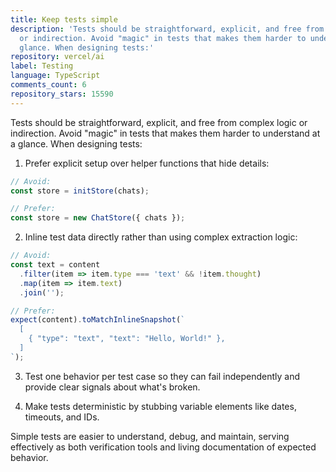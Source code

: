 ```yaml
---
title: Keep tests simple
description: 'Tests should be straightforward, explicit, and free from complex logic
  or indirection. Avoid "magic" in tests that makes them harder to understand at a
  glance. When designing tests:'
repository: vercel/ai
label: Testing
language: TypeScript
comments_count: 6
repository_stars: 15590
---
```


Tests should be straightforward, explicit, and free from complex logic or indirection. Avoid "magic" in tests that makes them harder to understand at a glance. When designing tests:

1. Prefer explicit setup over helper functions that hide details:
```javascript
// Avoid:
const store = initStore(chats);

// Prefer:
const store = new ChatStore({ chats });
```

2. Inline test data directly rather than using complex extraction logic:
```javascript
// Avoid:
const text = content
  .filter(item => item.type === 'text' && !item.thought)
  .map(item => item.text)
  .join('');

// Prefer:
expect(content).toMatchInlineSnapshot(`
  [
    { "type": "text", "text": "Hello, World!" },
  ]
`);
```

3. Test one behavior per test case so they can fail independently and provide clear signals about what's broken.

4. Make tests deterministic by stubbing variable elements like dates, timeouts, and IDs.

Simple tests are easier to understand, debug, and maintain, serving effectively as both verification tools and living documentation of expected behavior.